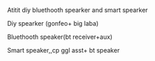 Atitit diy bluethooth spearker and smart spearker


Diy spearker (gonfeo+ big laba)



Bluethooth speaker(bt receiver+aux)

Smart speaker,,cp ggl asst+ bt speaker
